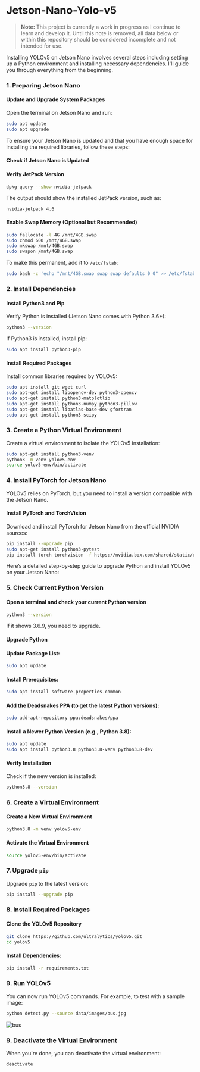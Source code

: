 # Jetson-Nano-Yolo-v5

> **Note:** This project is currently a work in progress as I continue to learn and develop it. Until this note is removed, all data below or within this repository should be considered incomplete and not intended for use.

Installing YOLOv5 on Jetson Nano involves several steps including setting up a Python environment and installing necessary dependencies. I'll guide you through everything from the beginning.

### 1. **Preparing Jetson Nano**

#### **Update and Upgrade System Packages**
Open the terminal on Jetson Nano and run:
```bash
sudo apt update
sudo apt upgrade
```
To ensure your Jetson Nano is updated and that you have enough space for installing the required libraries, follow these steps:

#### **Check if Jetson Nano is Updated**
#### **Verify JetPack Version**
```bash
dpkg-query --show nvidia-jetpack
```
The output should show the installed JetPack version, such as:
```
nvidia-jetpack 4.6
```
#### **Enable Swap Memory (Optional but Recommended)**
```bash
sudo fallocate -l 4G /mnt/4GB.swap
sudo chmod 600 /mnt/4GB.swap
sudo mkswap /mnt/4GB.swap
sudo swapon /mnt/4GB.swap
```
To make this permanent, add it to `/etc/fstab`:
```bash
sudo bash -c 'echo "/mnt/4GB.swap swap swap defaults 0 0" >> /etc/fstab'
```

### 2. **Install Dependencies**
#### **Install Python3 and Pip**
Verify Python is installed (Jetson Nano comes with Python 3.6+):
```bash
python3 --version
```
If Python3 is installed, install pip:
```bash
sudo apt install python3-pip
```

#### **Install Required Packages**
Install common libraries required by YOLOv5:
```bash
sudo apt install git wget curl
sudo apt-get install libopencv-dev python3-opencv
sudo apt-get install python3-matplotlib
sudo apt-get install python3-numpy python3-pillow
sudo apt-get install libatlas-base-dev gfortran
sudo apt-get install python3-scipy
```

### 3. **Create a Python Virtual Environment**
Create a virtual environment to isolate the YOLOv5 installation:
```bash
sudo apt-get install python3-venv
python3 -m venv yolov5-env
source yolov5-env/bin/activate
```

### 4. **Install PyTorch for Jetson Nano**
YOLOv5 relies on PyTorch, but you need to install a version compatible with the Jetson Nano.

#### **Install PyTorch and TorchVision**
Download and install PyTorch for Jetson Nano from the official NVIDIA sources:
```bash
pip install --upgrade pip
sudo apt-get install python3-pytest
pip install torch torchvision -f https://nvidia.box.com/shared/static/oh0jp5w4lf17a3zwi2c74mr4x2l3lg53.whl
```
Here’s a detailed step-by-step guide to upgrade Python and install YOLOv5 on your Jetson Nano:

### 5. **Check Current Python Version**
#### **Open a terminal and check your current Python version**
```bash
python3 --version
```
If it shows 3.6.9, you need to upgrade.

#### Upgrade Python
#### **Update Package List**:
   ```bash
   sudo apt update
   ```
#### **Install Prerequisites**:
   ```bash
   sudo apt install software-properties-common
   ```
#### **Add the Deadsnakes PPA** (to get the latest Python versions):
   ```bash
   sudo add-apt-repository ppa:deadsnakes/ppa
   ```
#### **Install a Newer Python Version** (e.g., Python 3.8):
   ```bash
   sudo apt update
   sudo apt install python3.8 python3.8-venv python3.8-dev
   ```
#### Verify Installation
Check if the new version is installed:
```bash
python3.8 --version
```
### 6. **Create a Virtual Environment**
#### **Create a New Virtual Environment**
   ```bash
   python3.8 -m venv yolov5-env
   ```
#### **Activate the Virtual Environment**
   ```bash
   source yolov5-env/bin/activate
   ```
### 7. **Upgrade `pip`**
Upgrade `pip` to the latest version:
```bash
pip install --upgrade pip
```
### 8. Install Required Packages
#### **Clone the YOLOv5 Repository**
   ```bash
   git clone https://github.com/ultralytics/yolov5.git
   cd yolov5
   ```
#### **Install Dependencies**:
   ```bash
   pip install -r requirements.txt
   ```
### 9. Run YOLOv5
You can now run YOLOv5 commands. For example, to test with a sample image:
```bash
python detect.py --source data/images/bus.jpg
```
![bus](https://github.com/user-attachments/assets/aba2cacc-5077-4cf2-931f-ae5d4f3acfd0)

### 9. Deactivate the Virtual Environment
When you're done, you can deactivate the virtual environment:
```bash
deactivate
```

